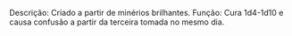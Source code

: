 Descrição: Criado a partir de minérios brilhantes.
Função: Cura 1d4-1d10 e causa confusão a partir da terceira tomada no mesmo dia.
